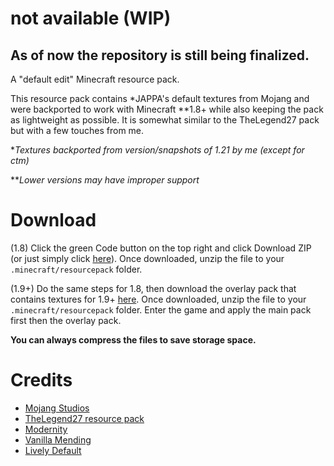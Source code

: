 # not available (WIP)
## As of now the repository is still being finalized.
A "default edit" Minecraft resource pack. 

This resource pack contains *JAPPA's default textures from Mojang and were backported to work with Minecraft **1.8+ while also keeping the pack as lightweight as possible. It is somewhat similar to the TheLegend27 pack but with a few touches from me.

**Textures backported from version/snapshots of 1.21 by me (except for ctm)*

***Lower versions may have improper support*
# Download
(1.8) Click the green Code button on the top right and click Download ZIP (or just simply click [here](https://github.com/badb33ch/not-available/archive/refs/heads/main.zip)). Once downloaded, unzip the file to your `.minecraft/resourcepack` folder. 

(1.9+) Do the same steps for 1.8, then download the overlay pack that contains textures for 1.9+ [here](https://github.com/badb33ch/not-available/archive/refs/heads/1.9+-overlay.zip). Once downloaded, unzip the file to your `.minecraft/resourcepack` folder. Enter the game and apply the main pack first then the overlay pack.

**You can always compress the files to save storage space.**
# Credits
- [Mojang Studios](https://mojang.com)
- [TheLegend27 resource pack](http://www.mediafire.com/file/8l3nm7wcylbbylv/TheLegend27.zip/file)
- [Modernity](https://www.curseforge.com/minecraft/texture-packs/modernity)
- [Vanilla Mending](https://www.curseforge.com/minecraft/texture-packs/vanilla-mending)
- [Lively Default](https://www.minecraftforum.net/forums/mapping-and-modding-java-edition/resource-packs/2091397-200-000-downloads-1-7-1-8-lively-default-greener)


